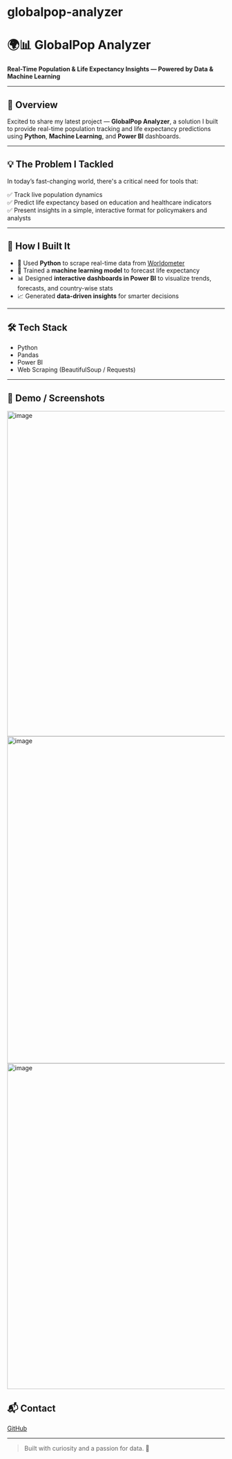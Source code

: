 # globalpop-analyzer
# 🌍📊 GlobalPop Analyzer

**Real-Time Population & Life Expectancy Insights — Powered by Data & Machine Learning**

---

## 🚀 Overview

Excited to share my latest project — **GlobalPop Analyzer**, a solution I built to provide real-time population tracking and life expectancy predictions using **Python**, **Machine Learning**, and **Power BI** dashboards.

---

## 💡 The Problem I Tackled

In today’s fast-changing world, there's a critical need for tools that:

✅ Track live population dynamics  
✅ Predict life expectancy based on education and healthcare indicators  
✅ Present insights in a simple, interactive format for policymakers and analysts

---

## 🔁 How I Built It

- 🐍 Used **Python** to scrape real-time data from [Worldometer](https://www.worldometers.info/)
- 🤖 Trained a **machine learning model** to forecast life expectancy
- 📊 Designed **interactive dashboards in Power BI** to visualize trends, forecasts, and country-wise stats
- 📈 Generated **data-driven insights** for smarter decisions

---

## 🛠️ Tech Stack

- Python
- Pandas
- Power BI
- Web Scraping (BeautifulSoup / Requests)

---

## 📸 Demo / Screenshots

<img width="1331" height="751" alt="image" src="https://github.com/user-attachments/assets/6b250174-77ed-4066-9c81-6b1ca3bc0f5f" />
<img width="1338" height="755" alt="image" src="https://github.com/user-attachments/assets/4461fb69-680b-4fa8-80b3-505025ea67d1" />
<img width="1334" height="752" alt="image" src="https://github.com/user-attachments/assets/06ac81f9-6a37-47ff-9e42-40da624c71c4" />


## 📬 Contact

[GitHub](https://github.com/Kumud14)

---

> Built with curiosity and a passion for data. 🌱
